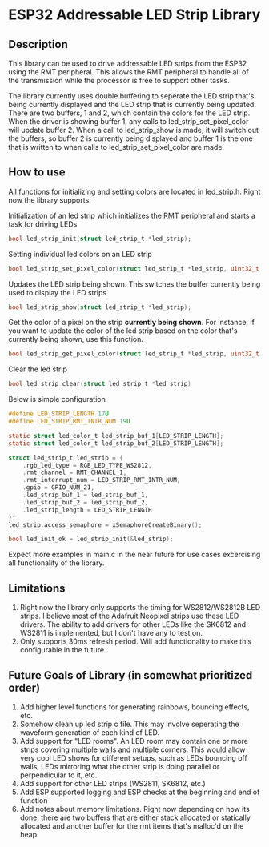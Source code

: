 # ESP32 Addressable LED Strip Library

## Description
This library can be used to drive addressable LED strips from the ESP32 using the RMT peripheral. This allows the RMT peripheral to handle all of the transmission while the processor is free to support other tasks.

The library currently uses double buffering to seperate the LED strip that's being currently displayed and the LED strip that is currently being updated. There are two buffers, 1 and 2, which contain the colors for the LED strip. When the driver is showing buffer 1, any calls to led_strip_set_pixel_color will update buffer 2. When a call to led_strip_show is made, it will switch out the buffers, so buffer 2 is currently being displayed and buffer 1 is the one that is written to when calls to led_strip_set_pixel_color are made.

## How to use
All functions for initializing and setting colors are located in led_strip.h. Right now the library supports:

Initialization of an led strip which initializes the RMT peripheral and starts a task for driving LEDs
```c
bool led_strip_init(struct led_strip_t *led_strip);
```

Setting individual led colors on an LED strip
```c
bool led_strip_set_pixel_color(struct led_strip_t *led_strip, uint32_t pixel_num, struct led_color_t *color);
```

Updates the LED strip being shown. This switches the buffer currently being used to display the LED strips
```c
bool led_strip_show(struct led_strip_t *led_strip);
```

Get the color of a pixel on the strip **currently being shown**. For instance, if you want to update the color of the led strip based on the color that's currently being shown, use this function.
```c
bool led_strip_get_pixel_color(struct led_strip_t *led_strip, uint32_t pixel_num, struct led_color_t *color);
```

Clear the led strip
```c
bool led_strip_clear(struct led_strip_t *led_strip)
```

Below is simple configuration
```c
#define LED_STRIP_LENGTH 17U
#define LED_STRIP_RMT_INTR_NUM 19U

static struct led_color_t led_strip_buf_1[LED_STRIP_LENGTH];
static struct led_color_t led_strip_buf_2[LED_STRIP_LENGTH];

struct led_strip_t led_strip = {
    .rgb_led_type = RGB_LED_TYPE_WS2812,
    .rmt_channel = RMT_CHANNEL_1,
    .rmt_interrupt_num = LED_STRIP_RMT_INTR_NUM,
    .gpio = GPIO_NUM_21,
    .led_strip_buf_1 = led_strip_buf_1,
    .led_strip_buf_2 = led_strip_buf_2,
    .led_strip_length = LED_STRIP_LENGTH
};
led_strip.access_semaphore = xSemaphoreCreateBinary();

bool led_init_ok = led_strip_init(&led_strip);
```

Expect more examples in main.c in the near future for use cases excercising all functionality of the library.

## Limitations
1. Right now the library only supports the timing for WS2812/WS2812B LED strips. I believe most of the Adafruit Neopixel strips use these LED drivers.  The ability to add drivers for other LEDs like the SK6812 and WS2811 is implemented, but I don't have any to test on.
2. Only supports 30ms refresh period. Will add functionality to make this configurable in the future.

## Future Goals of Library (in somewhat prioritized order)
1. Add higher level functions for generating rainbows, bouncing effects, etc.
2. Somehow clean up led strip c file. This may involve seperating the waveform generation of each kind of LED.
3. Add support for "LED rooms". An LED room may contain one or more strips covering multiple walls and multiple corners. This would allow very cool LED shows for different setups, such as LEDs bouncing off walls, LEDs mirroring what the other strip is doing parallel or perpendicular to it, etc.
4. Add support for other LED strips (WS2811, SK6812, etc.)
5. Add ESP supported logging and ESP checks at the beginning and end of function
6. Add notes about memory limitations. Right now depending on how its done, there are two buffers that are either stack allocated or statically allocated and another buffer for the rmt items that's malloc'd on the heap.
